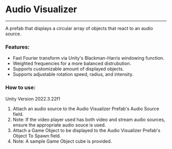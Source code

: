 # Audio Visualizer

---

A prefab that displays a circular array of objects that react to an audio source.

### Features:

- Fast Fourier transform via Unity's Blackman-Harris windowing function.
- Weighted frequencies for a more balanced distrubution.
- Supports customizable amount of displayed objects.
- Supports adjustable rotation speed, radius, and intensity.

### How to use:
Unity Version 2022.3.22f1

1.  Attach an audio source to the Audio Visualizer Prefab's Audio Source field.
2.  Note: If the video player used has both video and stream audio sources, ensure the appropriate audio souce is used.
3.  Attach a Game Object to be displayed to the Audio Visualizer Prefab's Object To Spawn field.
4.  Note: A sample Game Object cube is provided.
